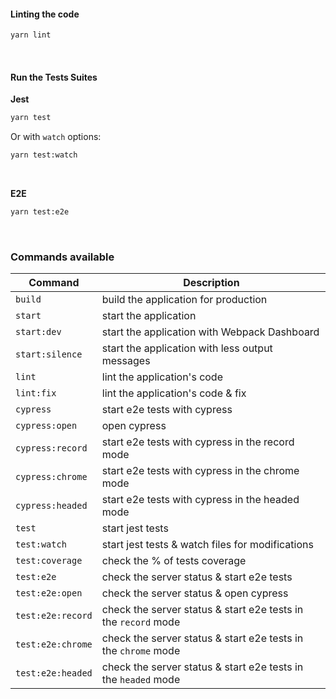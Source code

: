 #### Linting the code

```sh
yarn lint
```

<br />

#### Run the Tests Suites

**Jest**

```sh
yarn test
```
Or with `watch` options:

```sh
yarn test:watch
```

<br />

**E2E**

```sh
yarn test:e2e
```

<br />

### Commands available

| Command | Description |
|---------| ----------- |
| `build` | build the application for production |
| `start` | start the application |
| `start:dev` | start the application with Webpack Dashboard |
| `start:silence` | start the application with less output messages |
| `lint` | lint the application's code |
| `lint:fix` | lint the application's code & fix |
| `cypress` | start e2e tests with cypress |
| `cypress:open` | open cypress |
| `cypress:record` | start e2e tests with cypress in the record mode |
| `cypress:chrome` | start e2e tests with cypress in the chrome mode |
| `cypress:headed` | start e2e tests with cypress in the headed mode |
| `test` | start jest tests |
| `test:watch` | start jest tests & watch files for modifications |
| `test:coverage` | check the % of tests coverage |
| `test:e2e` | check the server status & start e2e tests |
| `test:e2e:open` | check the server status & open cypress |
| `test:e2e:record` | check the server status & start e2e tests in the `record` mode |
| `test:e2e:chrome` | check the server status & start e2e tests in the `chrome` mode |
| `test:e2e:headed` | check the server status & start e2e tests in the `headed` mode |
